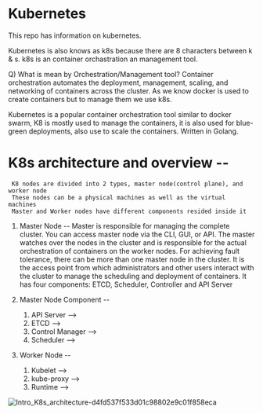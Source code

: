 # Kubernetes
This repo has information on kubernetes.

Kubernetes is also knows as k8s because there are 8 characters between k & s.
k8s is an container orchastration an management tool.

Q) What is mean by Orchestration/Management tool?
  Container orchestration automates the deployment, management, scaling, and networking of containers across the cluster.
  As we know docker is used to create containers but to manage them we use k8s. 
  
Kubernetes is a popular container orchestration tool similar to docker swarm, K8 is mostly used to manage the containers, it is also used for blue-green deployments,     also use to scale the containers.
Written in Golang.

# K8s architecture and overview --
     K8 nodes are divided into 2 types, master node(control plane), and worker node
     These nodes can be a physical machines as well as the virtual machines
     Master and Worker nodes have different components resided inside it
     
  1. Master Node --
     Master is responsible for managing the complete cluster.
     You can access master node via the CLI, GUI, or API.
     The master watches over the nodes in the cluster and is responsible for the actual orchestration of containers on the worker nodes.
     For achieving fault tolerance, there can be more than one master node in the cluster.
     It is the access point from which administrators and other users interact with the cluster to manage the scheduling and deployment of containers.
     It has four components: ETCD, Scheduler, Controller and API Server 
  
  2. Master Node Component --
      1. API Server      -->
      2. ETCD            -->
      3. Control Manager -->
      4. Scheduler       -->
  
  3. Worker Node --
       1. Kubelet        -->
       2. kube-proxy     -->
       3. Runtime        -->
       
       
       
       
       
![Intro_K8s_architecture-d4fd537f533d01c98802e9c01f858eca](https://user-images.githubusercontent.com/108976232/225552949-d255c3f7-824a-4233-9446-22519fddbeec.png)




       
       
      
       
       
  
